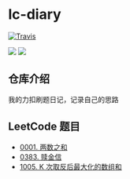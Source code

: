 # lc-diary

[![Travis](https://img.shields.io/badge/language-Python-red.svg)]()

[![](https://img.shields.io/badge/LeetCode-力扣-blueviolet)](https://leetcode-cn.com/u/qwer2077/)
[![](https://img.shields.io/badge/bilibili-哔哩哔哩-ff69b4)](https://space.bilibili.com/40161148)

## 仓库介绍
我的力扣刷题日记，记录自己的思路

## LeetCode 题目
- [0001. 两数之和](./problems/0001-Two-Sum/README.md)
- [0383. 赎金信](./problems/383-Ransom-Note/README.md)
- [1005. K 次取反后最大化的数组和](./problems/1005-Maximize-Sum-Of-Array-After-K-Negations/README.md)

